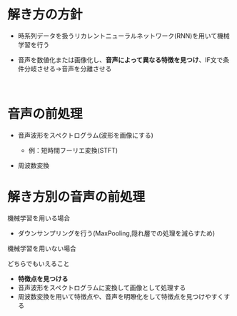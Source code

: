 # 解き方の方針

+ 時系列データを扱うリカレントニューラルネットワーク(RNN)を用いて機械学習を行う

+ 音声を数値化または画像化し、**音声によって異なる特徴を見つけ**、IF文で条件分岐させる->音声を分離させる

<br>

# 音声の前処理

+ 音声波形をスペクトログラム(波形を画像にする)
  + 例：短時間フーリエ変換(STFT)

+ 周波数変換

# 解き方別の音声の前処理
機械学習を用いる場合
+ ダウンサンプリングを行う(MaxPooling,隠れ層での処理を減らすため)

機械学習を用いない場合

どちらでもいえること
+ **特徴点を見つける**
+ 音声波形をスペクトログラムに変換して画像として処理する
+ 周波数変換を用いて特徴点や、音声を明瞭化をして特徴点を見つけやすくする